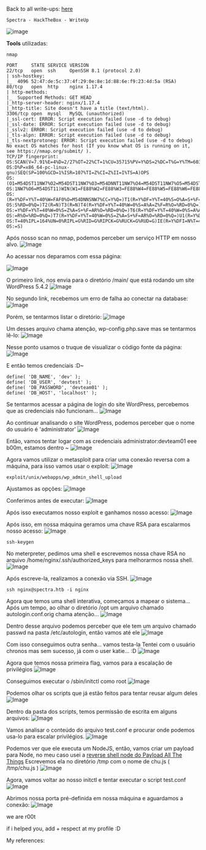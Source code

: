 <html>
 <body>
  <script src="https://www.hackthebox.eu/badge/148108"></script>
 </body>
 </html>


Back to all write-ups: [here](https://repo4chu.github.io/hackthebox/)


~~~~~~~~~~~~~~~~~~~~~~~~~~~~~~~~~
Spectra - HackTheBox - WriteUp
~~~~~~~~~~~~~~~~~~~~~~~~~~~~~~~~~
![image](https://i.imgur.com/HsXjN7y.png)

**Tools** utilizadas:
~~~~~~~~~~~~~~~~~~~~~~~~~~~~~~~~~
nmap
~~~~~~~~~~~~~~~~~~~~~~~~~~~~~~~~~

~~~~~~~~~~~~~~~~~~~~~~~~~~~~~~~~~
PORT     STATE SERVICE VERSION
22/tcp   open  ssh     OpenSSH 8.1 (protocol 2.0)
| ssh-hostkey: 
|_  4096 52:47:de:5c:37:4f:29:0e:8e:1d:88:6e:f9:23:4d:5a (RSA)
80/tcp   open  http    nginx 1.17.4
| http-methods: 
|_  Supported Methods: GET HEAD
|_http-server-header: nginx/1.17.4
|_http-title: Site doesn't have a title (text/html).
3306/tcp open  mysql   MySQL (unauthorized)
|_ssl-cert: ERROR: Script execution failed (use -d to debug)
|_ssl-date: ERROR: Script execution failed (use -d to debug)
|_sslv2: ERROR: Script execution failed (use -d to debug)
|_tls-alpn: ERROR: Script execution failed (use -d to debug)
|_tls-nextprotoneg: ERROR: Script execution failed (use -d to debug)
No exact OS matches for host (If you know what OS is running on it, see https://nmap.org/submit/ ).
TCP/IP fingerprint:
OS:SCAN(V=7.91%E=4%D=2/27%OT=22%CT=1%CU=35715%PV=Y%DS=2%DC=T%G=Y%TM=603AA18
OS:D%P=x86_64-pc-linux-gnu)SEQ(SP=100%GCD=1%ISR=107%TI=Z%CI=Z%II=I%TS=A)OPS
OS:(O1=M54DST11NW7%O2=M54DST11NW7%O3=M54DNNT11NW7%O4=M54DST11NW7%O5=M54DST1
OS:1NW7%O6=M54DST11)WIN(W1=FE88%W2=FE88%W3=FE88%W4=FE88%W5=FE88%W6=FE88)ECN
OS:(R=Y%DF=Y%T=40%W=FAF0%O=M54DNNSNW7%CC=Y%Q=)T1(R=Y%DF=Y%T=40%S=O%A=S+%F=A
OS:S%RD=0%Q=)T2(R=N)T3(R=N)T4(R=Y%DF=Y%T=40%W=0%S=A%A=Z%F=R%O=%RD=0%Q=)T5(R
OS:=Y%DF=Y%T=40%W=0%S=Z%A=S+%F=AR%O=%RD=0%Q=)T6(R=Y%DF=Y%T=40%W=0%S=A%A=Z%F
OS:=R%O=%RD=0%Q=)T7(R=Y%DF=Y%T=40%W=0%S=Z%A=S+%F=AR%O=%RD=0%Q=)U1(R=Y%DF=N%
OS:T=40%IPL=164%UN=0%RIPL=G%RID=G%RIPCK=G%RUCK=G%RUD=G)IE(R=Y%DFI=N%T=40%CD
OS:=S)
~~~~~~~~~~~~~~~~~~~~~~~~~~~~~~~~~

Após nosso scan no nmap, podemos perceber um serviço HTTP em nosso alvo.
![Image](https://i.imgur.com/AXnKt2h.png)

Ao acessar nos deparamos com essa página:

![Image](https://i.imgur.com/5KTYuZG.png)

O primeiro link, nos envia para o diretório /main/ que está rodando um site WordPress 5.4.2
![Image](https://i.imgur.com/7H6BjiB.png)

No segundo link, recebemos um erro de falha ao conectar na database:
![Image](https://i.imgur.com/hvDZvvw.png)

Porém, se tentarmos listar o diretório:
![Image](https://i.imgur.com/vRDHkb3.png)

Um desses arquivo chama atenção, wp-config.php.save mas se tentarmos lê-lo:
![Image](https://i.imgur.com/iUOTXqF.png)

Nesse ponto usamos o truque de visualizar o código fonte da página:
![Image](https://i.imgur.com/esPgN4m.png)

E então temos credenciais :D~
~~~~~~~~~~~~~~~~~~~~~~~~~~~~~~~~~
define( 'DB_NAME', 'dev' );
define( 'DB_USER', 'devtest' );
define( 'DB_PASSWORD', 'devteam01' );
define( 'DB_HOST', 'localhost' );
~~~~~~~~~~~~~~~~~~~~~~~~~~~~~~~~~

Se tentarmos acessar a página de login do site WordPress, percebemos que as credenciais não funcionam...
![Image](https://i.imgur.com/ji0R1jc.png)

Ao continuar analisando o site WordPress, podemos perceber que o nome do usuário é 'administrator'
![Image](https://i.imgur.com/vRSHfYy.png)

Então, vamos tentar logar com as credenciais administrator:devteam01
eee b00m, estamos dentro ~
![Image](https://i.imgur.com/1d6rYmk.png)

Agora vamos utilizar o metasploit para criar uma conexão reversa com a máquina, para isso vamos usar o exploit: 
![Image](https://i.imgur.com/FQIZS2a.png)
~~~~~~~~~~~~~~~~~~~~~~~~~~~~~~~~~
exploit/unix/webapps/wp_admin_shell_upload
~~~~~~~~~~~~~~~~~~~~~~~~~~~~~~~~~

Ajustamos as opções:
![Image](https://i.imgur.com/WFpoNvj.png)

Conferimos antes de executar:
![Image](https://i.imgur.com/LzDMsC5.png)

Após isso executamos nosso exploit e ganhamos nosso acesso:
![Image](https://i.imgur.com/uN7E8wF.png)

Após isso, em nossa máquina geramos uma chave RSA para escalarmos nosso acesso:
![Image](https://i.imgur.com/YUHgUGr.png)
~~~~~~~~~~~~~~~~~~~~~~~~~~~~~~~~~
ssh-keygen
~~~~~~~~~~~~~~~~~~~~~~~~~~~~~~~~~

No meterpreter, pedimos uma shell e escrevemos nossa chave RSA no arquivo /home/nginx/.ssh/authorized_keys para melhorarmos nossa shell.
![Image](https://i.imgur.com/JOhbtVl.png)

Após escreve-la, realizamos a conexão via SSH.
![Image](https://i.imgur.com/hlvKakv.png)
~~~~~~~~~~~~~~~~~~~~~~~~~~~~~~~~~
ssh nginx@spectra.htb -i nginx
~~~~~~~~~~~~~~~~~~~~~~~~~~~~~~~~~

Agora que temos uma shell interativa, começamos a mapear o sistema...
Após um tempo, ao olhar o diretório /opt um arquivo chamado autologin.conf.orig chama atenção...
![Image](https://i.imgur.com/XlcFOEG.png)

Dentro desse arquivo podemos perceber que ele tem um arquivo chamado passwd na pasta /etc/autologin, então vamos até ele
![Image](https://i.imgur.com/Jy72UQn.png)

Com isso conseguimos outra senha... vamos testa-la
Tentei com o usuário chronos mas sem sucesso, já com o user katie... :D
![Image](https://i.imgur.com/RjHHBDQ.png)

Agora que temos nossa primeira flag, vamos para a escalação de privilégios
![Image](https://i.imgur.com/PCFK9AS.png)

Conseguimos executar o /sbin/initctl como root
![Image](https://i.imgur.com/InVFrcN.png)

Podemos olhar os scripts que já estão feitos para tentar reusar algum deles
![Image](https://i.imgur.com/gIWmVAw.png)

Dentro da pasta dos scripts, temos permissão de escrita em alguns arquivos:
![Image](https://i.imgur.com/FO47HW1.png)

Vamos analisar o conteúdo do arquivo test.conf e procurar onde podemos usa-lo para escalar privilégios.
![Image](https://i.imgur.com/nslaa1R.png)

Podemos ver que ele executa um NodeJS, então, vamos criar um payload para Node, no meu caso usei a [reverse shell node do Payload All The Things](https://github.com/swisskyrepo/PayloadsAllTheThings/blob/master/Methodology%20and%20Resources/Reverse%20Shell%20Cheatsheet.md#nodejs)
Escrevemos ela no diretório /tmp com o nome de chu.js ( /tmp/chu.js )
![Image](https://i.imgur.com/XBa5q0e.png)

Agora, vamos voltar ao nosso initctl e tentar executar o script test.conf
![Image](https://i.imgur.com/tiQYg4m.png)

Abrimos nossa porta pré-definida em nossa máquina e aguardamos a conexão:
![Image](https://i.imgur.com/seIe9JN.png)

we are r00t

if i helped you, add + respect at my profile :D
<html>
 <body>
  <script src="https://www.hackthebox.eu/badge/148108"></script>
 </body>
 </html>


My references:
~~~~~~~~~~~~~~~~~~~~~~~~~~~~~~~~~

~~~~~~~~~~~~~~~~~~~~~~~~~~~~~~~~~
